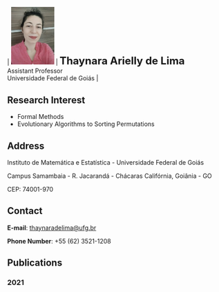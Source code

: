 | <img src="foto.jpg" alt="drawing" width="100"/> | <font size="+2">**Thaynara Arielly de Lima**</font><br>Assistant Professor<br>Universidade Federal de Goiás |


## Research Interest

- Formal Methods
- Evolutionary Algorithms to Sorting Permutations

## Address

Instituto de Matemática e Estatística - Universidade Federal de Goiás

Campus Samambaia - R. Jacarandá - Chácaras Califórnia, Goiânia - GO

CEP: 74001-970

## Contact
**E-mail**: thaynaradelima@ufg.br

**Phone Number**: +55 (62) 3521-1208

## Publications

### 2021


